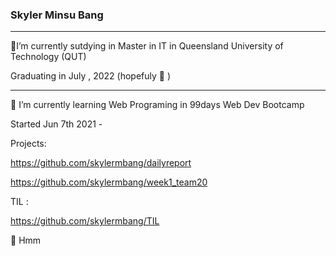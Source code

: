 ###  Skyler Minsu Bang

<hr>

 📌I’m currently sutdying in Master in IT in Queensland University of Technology (QUT)
 
  Graduating in July , 2022  (hopefuly 🤔 )

<hr>

📌 I’m currently learning Web Programing in 99days Web Dev Bootcamp 
    
  Started Jun 7th 2021 - 
  
  Projects:
  
  https://github.com/skylermbang/dailyreport
  
  https://github.com/skylermbang/week1_team20
  
  TIL :
  
  https://github.com/skylermbang/TIL
  
📌 Hmm 



<!--
**skylermbang/skylermbang** is a ✨ _special_ ✨ repository because its `README.md` (this file) appears on your GitHub profile.

Here are some ideas to get you started:


- # I’m currently working in 99 Web Dev Bootcamp
- #🌱 I’m currently sutdying in Master in IT in Queensland University of Technology (QUT)
- #👯 I’m looking to collaborate on ...
- #🤔 I’m looking for help with ...
- #💬 Ask me about ...
- #📫 How to reach me: ...
- #😄 Pronouns: ...
- #⚡ Fun fact: ...
-->
